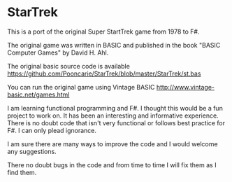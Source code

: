 StarTrek
========

This is a port of the original Super StartTrek game from 1978 to F#.

The original game was written in BASIC and published in the book "BASIC Computer Games" by David H. Ahl.

The original basic source code is available https://github.com/Pooncarie/StarTrek/blob/master/StarTrek/st.bas

You can run the original game using Vintage BASIC http://www.vintage-basic.net/games.html

I am learning functional programming and F#. I thought this would be a fun project to work on. It has been an interesting and informative experience. There is no doubt code that isn't very functional or follows best practice for F#. I can only plead ignorance.

I am sure there are many ways to improve the code and I would welcome any suggestions.

There no doubt bugs in the code and from time to time I will fix them as I find them.  
